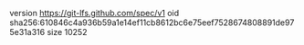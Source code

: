 version https://git-lfs.github.com/spec/v1
oid sha256:610846c4a936b59a1e14ef11cb8612bc6e75eef7528674808891de975e31a316
size 10252

